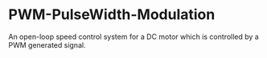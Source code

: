 # PWM-PulseWidth-Modulation
An open-loop speed control system for a DC motor which is controlled by a PWM generated signal.
